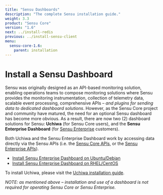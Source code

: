 ```yaml
---
title: "Sensu Dashboards"
description: "The complete Sensu installation guide."
weight: 3.3
product: "Sensu Core"
version: "1.6"
next: ../install-redis
previous: ../install-sensu-client
menu:
  sensu-core-1.6:
    parent: installation
---
```


# Install a Sensu Dashboard

Sensu was originally designed as an API-based monitoring solution, enabling
operations teams to compose monitoring solutions where Sensu provides the
monitoring instrumentation, collection of telemetry data, scalable event
processing, comprehensive APIs &ndash; _and plugins for sending data to
dedicated dashboard solutions_. However, as the Sensu Core project and community
have matured, the need for an optional Sensu dashboard has become more obvious.
As a result, there are now two (2) dashboard solutions for Sensu: **Uchiwa**
(for Sensu Core users), and the **Sensu Enterprise Dashboard** (for [Sensu
Enterprise][sensu-enterprise] customers).

Both Uchiwa and the Sensu Enterprise Dashboard work by accessing data directly
via the Sensu APIs (i.e. the [Sensu Core APIs][core-api], or the [Sensu
Enterprise APIs][enterprise-api]).

- [Install Sensu Enterprise Dashboard on Ubuntu/Debian](../../platforms/sensu-on-ubuntu-debian/#sensu-enterprise)
- [Install Sensu Enterprise Dashboard on RHEL/CentOS](../../platforms/sensu-on-rhel-centos/#sensu-enterprise)

To install Uchiwa, please visit the [Uchiwa installation guide][uchiwa-install].

_NOTE: as mentioned above &ndash; installation and use of a dashboard is not
required for operating Sensu Core or Sensu Enterprise._

[sensu-enterprise]:       https://sensuapp.org/enterprise
[core-api]:               ../../api/overview
[enterprise-api]:         /sensu-enterprise/latest/api/
[uchiwa-install]:         /uchiwa/latest/getting-started/installation
